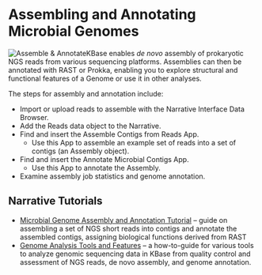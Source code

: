 # Assembling and Annotating Microbial Genomes

![Assemble &amp; Annotate](https://kbase.us/wp-content/uploads/2016/09/genome.jpg)KBase enables _de novo_ assembly of prokaryotic NGS reads from various sequencing platforms. Assemblies can then be annotated with RAST or Prokka, enabling you to explore structural and functional features of a Genome or use it in other analyses. 

The steps for assembly and annotation include:

* Import or upload reads to assemble with the Narrative Interface Data Browser.
* Add the Reads data object to the Narrative.
* Find and insert the Assemble Contigs from Reads App.
  * Use this App to assemble an example set of reads into a set of contigs \(an Assembly object\).
* Find and insert the Annotate Microbial Contigs App.
  * Use this App to annotate the Assembly.
* Examine assembly job statistics and genome annotation.

## Narrative Tutorials

* [Microbial Genome Assembly and Annotation Tutorial](https://narrative.kbase.us/narrative/ws.18188.obj.6) – guide on assembling a set of NGS short reads into contigs and annotate the assembled contigs, assigning biological functions derived from RAST 
* [Genome Analysis Tools and Features](https://narrative.kbase.us/narrative/48493) – a how-to-guide for various tools to analyze genomic sequencing data in KBase from quality control and assessment of NGS reads, de novo assembly, and genome annotation.

